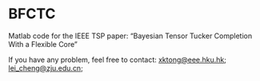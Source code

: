 # BFCTC

Matlab code for the IEEE TSP paper: “Bayesian Tensor Tucker Completion With a Flexible Core”

If you have any problem, feel free to contact: xktong@eee.hku.hk; lei_cheng@zju.edu.cn;
